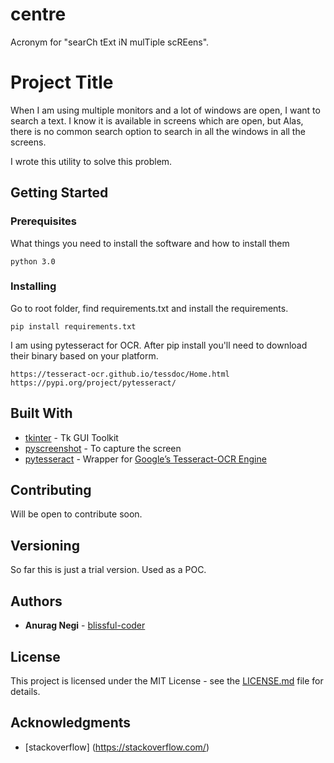 # centre
Acronym for  "searCh tExt iN mulTiple scREens". 

# Project Title

When I am using multiple monitors and a lot of windows are open, I want to search a text. I know it is available in screens which are open, but Alas, there is no common search option to search in all the windows in all the screens.

I wrote this utility to solve this problem.

## Getting Started



### Prerequisites

What things you need to install the software and how to install them

```
python 3.0 
```

### Installing

Go to root folder, find requirements.txt and install the requirements.

```
pip install requirements.txt
```

I am using pytesseract for OCR. After pip install you'll need to download their binary based on your platform.

```
https://tesseract-ocr.github.io/tessdoc/Home.html
https://pypi.org/project/pytesseract/
```

## Built With

* [tkinter](https://docs.python.org/3/library/tkinter.html) - Tk GUI Toolkit
* [pyscreenshot](https://pypi.org/project/pyscreenshot/) - To capture the screen
* [pytesseract](https://pypi.org/project/pytesseract/) - Wrapper for [Google’s Tesseract-OCR Engine](https://github.com/tesseract-ocr/tesseract)

## Contributing

Will be open to contribute soon.

## Versioning

So far this is just a trial version. Used as a POC.

## Authors

* **Anurag Negi** -  [blissful-coder](https://github.com/blissful-coder)


## License

This project is licensed under the MIT License - see the [LICENSE.md](LICENSE.md) file for details.

## Acknowledgments

* [stackoverflow] (https://stackoverflow.com/)
